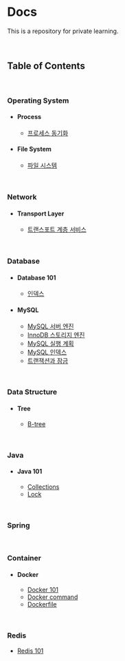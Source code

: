 # Docs

This is a repository for private learning.

<br>

## Table of Contents

<br>

### Operating System

- #### Process
  - [프로세스 동기화](os/process/00_process_synchronization.md)

- #### File System
  - [파일 시스템](os/file-system/00_file_system.md)

<br>

### Network

- #### Transport Layer
  - [트랜스포트 계층 서비스](./network/transport/00_transport_service.md)

<br>

### Database

- #### Database 101
  - [인덱스](./database/database101/00_database_index.md)

- #### MySQL
  - [MySQL 서버 엔진](./database/mysql/00_MySQL_engine.md)
  - [InnoDB 스토리지 엔진](./database/mysql/01_InnoDB_storage_engine.md)
  - [MySQL 실행 계획](./database/mysql/02_execution_plan.md)
  - [MySQL 인덱스](./database/mysql/03_MySQL_index.md)
  - [트랜잭션과 잠금](./database/mysql/04_MySQL_transaction.md)

<br>

### Data Structure

- #### Tree
  - [B-tree](./data-structure/tree/00_btree.md)

<br>

### Java

- #### Java 101
  - [Collections](./java/java101/00_collections.md)
  - [Lock](./java/java101/01_lock.md)

<br>

### Spring

<br>

### Container

- #### Docker

  - [Docker 101](container/docker/00_docker_101.md)
  - [Docker command](container/docker/01_docker_command.md)
  - [Dockerfile](container/docker/02_dockerfile.md)

<br>

### Redis

- [Redis 101](./redis/00_redis_101.md)